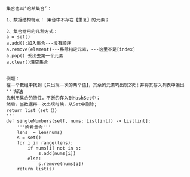     集合也叫‘哈希集合’：
    
    1、数据结构特点： 集合中不存在【重复】的元素；
    
    2、集合常用的几种方式：
    a = set()
    a.add():加入集合---没有顺序
    a.remove(element)---移除指定元素，---这里不是[index]
    a.pop() 丢出去第一个元素
    a.clear()清空集合
    
    
    例题：
    在一个数组中找到【只出现一次的两个值】，其余的元素均出现2次；并将其存入列表中输出
    '''解法
    先利用集合的特性，不断的存入到HashSet中；
    然后，当数据再一次出现时候，从Set中删除;
    return list（set（））
    '''
    def singleNumbers(self, nums: List[int]) -> List[int]:
        '''哈希集合'''
        lens  = len(nums)
        s = set()
        for i in range(lens):
            if nums[i] not in s:
                s.add(nums[i])
            else:
                s.remove(nums[i])
        return list(s)
